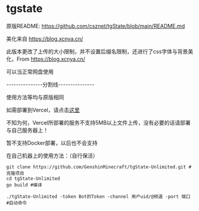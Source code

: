 # tgstate

原版README: <https://github.com/csznet/tgState/blob/main/README.md>

美化来自 https://blog.xcnya.cn/

此版本更改了上传的大小限制，并不设置后缀名限制，还进行了css字体与背景美化，From <https://blog.xcnya.cn/>

可以当正常网盘使用

---------------分割线---------------

使用方法等均与原版相同

如需部署到Vercel，请点击[这里](https://vercel.com/new/clone?repository-url=https%3A%2F%2Fgithub.com%2FGenshinMinecraft%2FtgState-Unlimited&env=token&env=channel&project-name=tgState-Unlimited&repository-name=tgState-Unlimited)

不知为何，Vercel所部署的服务不支持5MB以上文件上传，没有必要的话请部署与自己服务器上！

暂不支持Docker部署，以后也不会支持

在自己机器上的使用方法：（自行保活）
```
git clone https://github.com/GenshinMinecraft/tgState-Unlimited.git #克隆项目
cd tgState-Unlimited
go build #编译

./tgState-Unlimited -token Bot的Token -channel 用户uid/@频道 -port 端口 #启动命令
```
